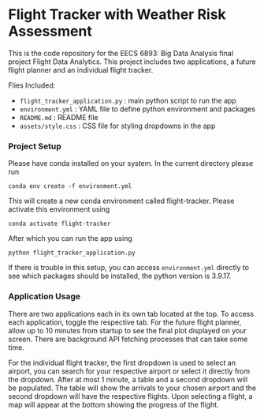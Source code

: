 # Flight Tracker with Weather Risk Assessment

This is the code repository for the EECS 6893: Big Data Analysis
final project Flight Data Analytics. This project includes 
two applications, a future flight planner and an individual
flight tracker.

Flies Included:
- `flight_tracker_application.py` : main python script to run the app
- `environment.yml` : YAML file to define python environment and packages
- `README.md` : README file
- `assets/style.css` : CSS file for styling dropdowns in the app

### Project Setup

Please have conda installed on your system. In the current directory please run

`conda env create -f environment.yml`

This will create a new conda environment called flight-tracker. Please activate this environment using

`conda activate flight-tracker`

After which you can run the app using 

`python flight_tracker_application.py`

If there is trouble in this setup, you can access `environment.yml` directly to see which packages should be installed,
the python version is 3.9.17.

### Application Usage
There are two applications each in its own tab located at the top. To access each application, toggle the respective tab.
For the future flight planner, allow up to 10 minutes from startup to see the final plot displayed on your screen. There
are background API fetching processes that can take some time.

For the individual flight tracker, the first dropdown is used to select an airport, you can search for your respective airport
or select it directly from the dropdown. After at most 1 minute, a table and a second dropdown will be populated. The table
will show the arrivals to your chosen airport and the second dropdown will have the respective flights. Upon selecting a flight, 
a map will appear at the bottom showing the progress of the flight.